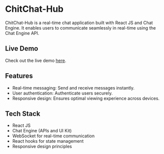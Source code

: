 # ChitChat-Hub

ChitChat-Hub is a real-time chat application built with React JS and Chat Engine. It enables users to communicate seamlessly in real-time using the Chat Engine API. 

## Live Demo

Check out the live demo [here](https://chatme-room.netlify.app/).

## Features

- Real-time messaging: Send and receive messages instantly.
- User authentication: Authenticate users securely.
- Responsive design: Ensures optimal viewing experience across devices.

## Tech Stack

- React JS
- Chat Engine (APIs and UI Kit)
- WebSocket for real-time communication
- React hooks for state management
- Responsive design principles

